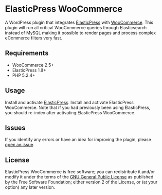 # ElasticPress WooCommerce

A WordPress plugin that integrates [ElasticPress](https://github.com/10up/ElasticPress) with [WooCommerce](https://www.woothemes.com/woocommerce/). This plugin will run all critical WooCommerce queries through Elasticsearch instead of MySQL making it possible to render pages and process complex eCommerce filters very fast.

## Requirements

* WooCommerce 2.5+
* ElasticPress 1.8+
* PHP 5.2.4+

## Usage

Install and activate [ElasticPress](https://github.com/10up/ElasticPress). Install and activate ElasticPress WooCommerce. Note that if you had previously been using ElasticPress, you should re-index after activating ElasticPress WooCommerce.

## Issues

If you identify any errors or have an idea for improving the plugin, please [open an issue](https://github.com/10up/elasticpress-woocommerce/issues?state=open).

## License

ElasticPress WooCommerce is free software; you can redistribute it and/or modify it under the terms of the [GNU General Public License](http://www.gnu.org/licenses/gpl-2.0.html) as published by the Free Software Foundation; either version 2 of the License, or (at your option) any later version.